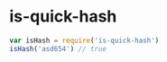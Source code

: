# is-quick-hash

<!-- VDOC.badges travis; standard; npm; coveralls -->

<!-- VDOC.jsdoc isQuickHashj -->
<!-- VDOC END -->

```javascript
var isHash = require('is-quick-hash')
isHash('asd654') // true
```

